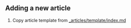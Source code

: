## Adding a new article

1. Copy article template from [_articles/template/index.md](https://raw.githubusercontent.com/juncture-digital/template/main/_articles/template/index.md)
